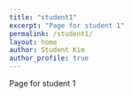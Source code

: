 ```yaml
---
title: "student1"
excerpt: "Page for student 1"
permalink: /student1/
layout: home
author: Student Kim
author_profile: true
---
```

Page for student 1